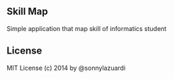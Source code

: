 ## Skill Map

Simple application that map skill of informatics student

## License

MIT License (c) 2014 by @sonnylazuardi